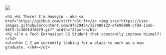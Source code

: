  <img src="https://user-images.githubusercontent.com/47529454/122479391-aba99980-cfd3-11eb-9d79-8fe2d7a1eec4.gif">
    
    <h3 >Hi There! I'm Huseyin - aka <a href="https://github.com/strfr">Strfr</a> <img src="https://user-images.githubusercontent.com/47529454/122480122-efe96980-cfd4-11eb-98f5-2c3691dfd4f9.gif" width="25px"></h2>
    <h2 >I'm a Tech Enthusiast CS Student that constantly improve hismelf!</h2>
    <ul><h4> 💼 I am currently looking for a place to work as a new graduate. </h4></ul>
